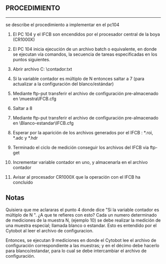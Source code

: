 ## PROCEDIMIENTO
----
se describe el procedimiento a implementar en el pc104


1) El PC 104 y el IFCB son encendidos por el procesador central de la boya (CR1000X)

2) El PC 104 inicia ejecución de un archivo batch o equivalente, en donde se ejecutan vía comandos, la secuencia de tareas especificadas en los puntos siguientes.

3) Abrir archivo C: \contador.txt 

4) Si la variable contador es múltiplo de N entonces saltar a 7 (para actualizar a la configuración del blanco/estándar)

5)  Mediante ftp-put transferir el archivo de configuración pre-almacenado en \muestra\IFCB.cfg

6) Saltar a 8 

7) Mediante ftp-put transferir el archivo de configuración pre-almacenado en \Blanco-estandar\IFCB.cfg

8) Esperar por la aparición de los archivos generados por el IFCB : *.roi, *.adc y *.hdr

9) Terminado el ciclo de medición conseguir los archivos del IFCB via ftp-get

10) Incrementar variable contador en uno, y almacenarla en el archivo contador

11) Avisar al procesador CR1000X que la operación con el IFCB ha concluido 

## Notas
Quisiera que me aclararas el punto 4 donde dice "Si la variable contador es múltiplo de N ".
¿A que te refieres con esto?
Cada un numero determinado de mediciones de la muestra N, (ejemplo 10) se debe realizar la medición de una
muestra especial; llamada blanco o estandar. Esto es entendido por el Cytobot al leer el archivo de configuracion.

Entonces, se ejecutan 9 mediciones en donde el Cytobot lee el archivo de configuración correspondiente a las muestras; y en el décimo debe hacerlo para blanco/estandar, para lo cual se debe intercambiar el archivo de configuración.
